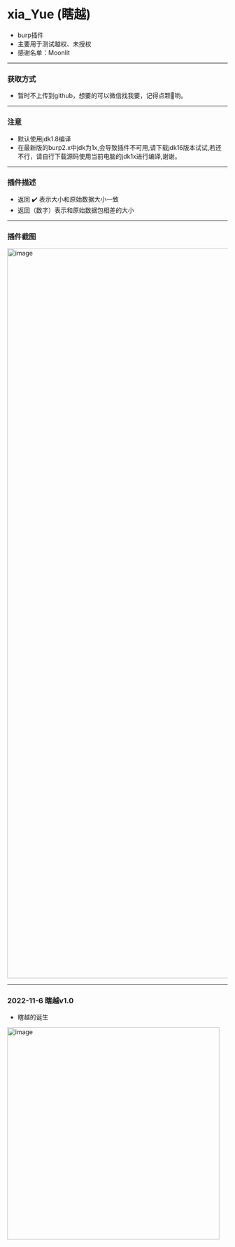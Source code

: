 # xia_Yue (瞎越)

* burp插件
* 主要用于测试越权、未授权
* 感谢名单：Moonlit

**********

### 获取方式
* 暂时不上传到github，想要的可以微信找我要，记得点颗🌟哟。

**********

### 注意
* 默认使用jdk1.8编译
* 在最新版的burp2.x中jdk为1x,会导致插件不可用,请下载jdk16版本试试,若还不行，请自行下载源码使用当前电脑的jdk1x进行编译,谢谢。

**********

### 插件描述
* 返回 ✔️ 表示大小和原始数据大小一致
* 返回（数字）表示和原始数据包相差的大小

**********

### 插件截图

<img width="1668" alt="image" src="https://user-images.githubusercontent.com/30351807/200182425-fb4dd3df-4330-4c78-baaf-10bb22f5b6dc.png">


************

### 2022-11-6 瞎越v1.0
* 瞎越的诞生

<img width="485" alt="image" src="https://user-images.githubusercontent.com/30351807/200175816-9e821e3c-d807-41cd-b975-eeb94e174e3a.png">

